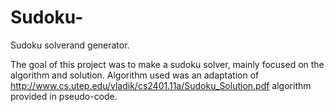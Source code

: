 # Sudoku-
Sudoku solverand generator.

The goal of this project was to make a sudoku solver, mainly focused on the algorithm and solution. 
Algorithm used was an adaptation of http://www.cs.utep.edu/vladik/cs2401.11a/Sudoku_Solution.pdf algorithm provided in pseudo-code.
